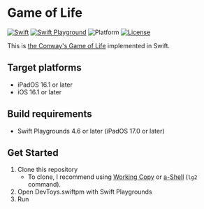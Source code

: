 # Game of Life

[![Swift](https://img.shields.io/badge/Swift-6.0-orange.svg)](https://www.swift.org)
[![Swift Playground](https://img.shields.io/badge/Swift%20Playground-4.6-orange.svg)](https://itunes.apple.com/jp/app/swift-playground/id908519492)
![Platform](https://img.shields.io/badge/platform-ipados%20%7C%20ios-lightgrey.svg)
[![License](https://img.shields.io/github/license/kkebo/GameOfLife.swiftpm.svg)](LICENSE.txt)

This is [the Conway's Game of Life](https://en.wikipedia.org/wiki/Conway's_Game_of_Life) implemented in Swift.

## Target platforms

- iPadOS 16.1 or later
- iOS 16.1 or later
  
## Build requirements

- Swift Playgrounds 4.6 or later (iPadOS 17.0 or later)

## Get Started

1. Clone this repository
    - To clone, I recommend using [Working Copy](https://workingcopyapp.com) or [a-Shell](https://holzschu.github.io/a-Shell_iOS/) (`lg2` command).
1. Open DevToys.swiftpm with Swift Playgrounds
1. Run
